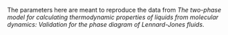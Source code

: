 The parameters here are meant to reproduce the data from *The two-phase model for calculating thermodynamic properties of liquids from molecular dynamics: Validation for the phase diagram of Lennard-Jones fluids*.
